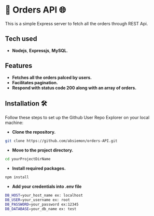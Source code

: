 # 🚀 Orders API 🌐

This is a simple Express server to fetch all the orders through REST Api.

## Tech used
- **Nodejs**, **Expressjs**, **MySQL**.

## Features

- **Fetches all the orders palced by users.**
- **Facilitates pagination.**
- **Respond with status code 200 along with an array of orders.**

## Installation 🛠️

Follow these steps to set up the Github User Repo Explorer on your local machine:

- **Clone the repository.**
```bash
git clone https://github.com/absiemon/orders-API.git
```
- **Move to the project directory.**
```bash
cd yourProjectDirName
```
- **Install required packages.**
```bash
npm install
```
- **Add your credentials into .env file**
```bash
DB_HOST=your_host_name ex: localhost
DB_USER=your_username ex: root
DB_PASSWORD=your_password ex:12345
DB_DATABASE=your_db_name ex: test
```


